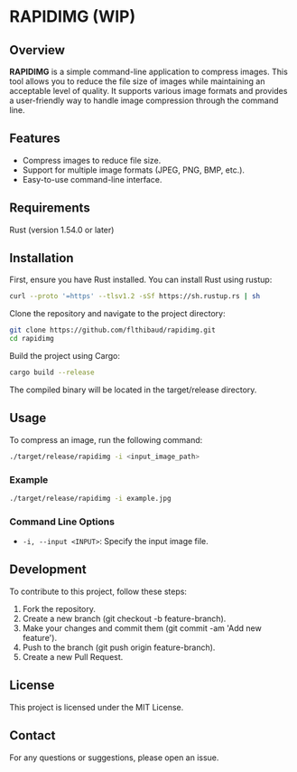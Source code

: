 # RAPIDIMG (WIP)
## Overview
**RAPIDIMG** is a simple command-line application to compress images. This tool allows you to reduce the file size of images while maintaining an acceptable level of quality. It supports various image formats and provides a user-friendly way to handle image compression through the command line.

## Features
- Compress images to reduce file size.
- Support for multiple image formats (JPEG, PNG, BMP, etc.).
- Easy-to-use command-line interface.

## Requirements
Rust (version 1.54.0 or later)

## Installation
First, ensure you have Rust installed. You can install Rust using rustup:

```sh
curl --proto '=https' --tlsv1.2 -sSf https://sh.rustup.rs | sh
```
Clone the repository and navigate to the project directory:
```sh
git clone https://github.com/flthibaud/rapidimg.git
cd rapidimg
```
Build the project using Cargo:

```sh
cargo build --release
```
The compiled binary will be located in the target/release directory.

## Usage
To compress an image, run the following command:

```sh
./target/release/rapidimg -i <input_image_path>
```
### Example
```sh
./target/release/rapidimg -i example.jpg
```

### Command Line Options
- `-i, --input <INPUT>`: Specify the input image file.

## Development
To contribute to this project, follow these steps:

1. Fork the repository.
2. Create a new branch (git checkout -b feature-branch).
3. Make your changes and commit them (git commit -am 'Add new feature').
4. Push to the branch (git push origin feature-branch).
5. Create a new Pull Request.

## License
This project is licensed under the MIT License.

## Contact
For any questions or suggestions, please open an issue.